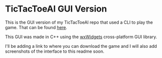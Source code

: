 # TicTacToeAI GUI Version

This is the GUI version of my TicTacToeAI repo that used a CLI to play the game. That can be found [here](https://github.com/RyanB1/TicTacToeAI).

This GUI was made in C++ using the [wxWidgets](https://www.wxwidgets.org/) cross-platform GUI library.

I'll be adding a link to where you can download the game and I will also add screenshots of the interface to this readme soon.
